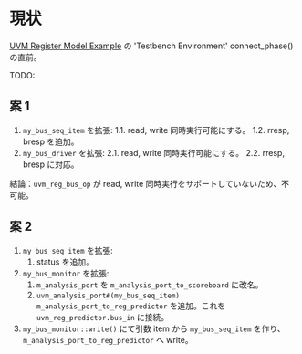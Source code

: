 # 現状

[UVM Register Model Example](https://www.chipverify.com/uvm/uvm-register-model-example) の 'Testbench Environment' connect_phase() の直前。

TODO:

## 案 1

1. `my_bus_seq_item` を拡張:
   1.1. read, write 同時実行可能にする。
   1.2. rresp, bresp を追加。
2. `my_bus_driver` を拡張:
  2.1. read, write 同時実行可能にする。
  2.2. rresp, bresp に対応。

結論：`uvm_reg_bus_op` が read, write 同時実行をサポートしていないため、不可能。

## 案 2

1. `my_bus_seq_item` を拡張:
   1. status を追加。
2. `my_bus_monitor` を拡張:
   1. `m_analysis_port` を `m_analysis_port_to_scoreboard` に改名。
   2. `uvm_analysis_port#(my_bus_seq_item) m_analysis_port_to_reg_predictor` を追加。これを `uvm_reg_predictor.bus_in` に接続。
3. `my_bus_monitor::write()` にて引数 item から `my_bus_seq_item` を作り、 `m_analysis_port_to_reg_predictor` へ write。
